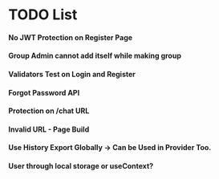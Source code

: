 # TODO List

#### No JWT Protection on Register Page
#### Group Admin cannot add itself while making group
#### Validators Test on Login and Register
#### Forgot Password API
#### Protection on /chat URL 
#### Invalid URL - Page Build
#### Use History Export Globally -> Can be Used in Provider Too.
#### User through local storage or useContext?
